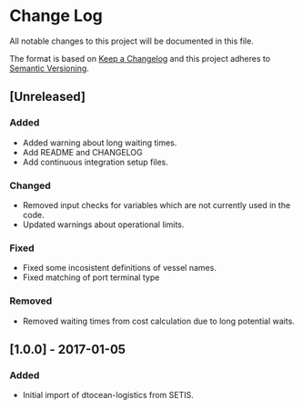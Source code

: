 # Change Log

All notable changes to this project will be documented in this file.

The format is based on [Keep a Changelog](http://keepachangelog.com/)
and this project adheres to [Semantic Versioning](http://semver.org/).

## [Unreleased]

### Added

- Added warning about long waiting times.
- Add README and CHANGELOG
- Add continuous integration setup files.

### Changed

- Removed input checks for variables which are not currently used in the code.
- Updated warnings about operational limits.

### Fixed

- Fixed some incosistent definitions of vessel names.
- Fixed matching of port terminal type

### Removed

- Removed waiting times from cost calculation due to long potential waits.

## [1.0.0] - 2017-01-05

### Added

- Initial import of dtocean-logistics from SETIS.


